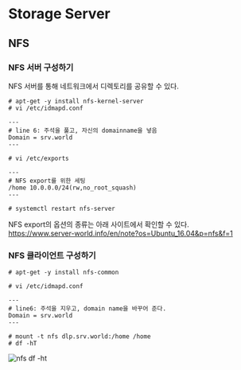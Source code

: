 # Storage Server
## NFS
### NFS 서버 구성하기
NFS 서버를 통해 네트워크에서 디렉토리를 공유할 수 있다. 

~~~
# apt-get -y install nfs-kernel-server
# vi /etc/idmapd.conf

---
# line 6: 주석을 풀고, 자신의 domainname을 넣음
Domain = srv.world
---

# vi /etc/exports

---
# NFS export를 위한 세팅
/home 10.0.0.0/24(rw,no_root_squash)
---

# systemctl restart nfs-server
~~~

NFS export의 옵션의 종류는 아래 사이트에서 확인할 수 있다.  
https://www.server-world.info/en/note?os=Ubuntu_16.04&p=nfs&f=1


### NFS 클라이언트 구성하기
~~~
# apt-get -y install nfs-common

# vi /etc/idmapd.conf

---
# line6: 주석을 지우고, domain name을 바꾸어 준다.
Domain = srv.world
---

# mount -t nfs dlp.srv.world:/home /home
# df -hT
~~~
![nfs df -ht](https://github.com/Tedigom/study/blob/master/Linux%20Command%20Line/ubuntuStudy/ubuntuPractice_image/3.StorageServer/nfs-client.PNG?raw=true)

